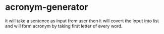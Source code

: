 # acronym-generator
it will take a sentence as input from user then it will covert the input into list and will form acronym by taking first letter of every word.
